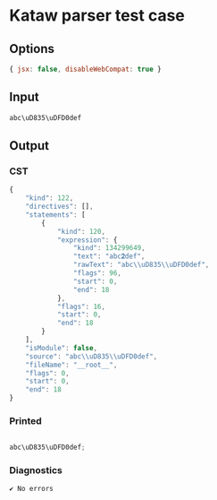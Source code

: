# Kataw parser test case

## Options

`````js
{ jsx: false, disableWebCompat: true }
`````

## Input

`````js
abc\uD835\uDFD0def
`````

## Output

### CST

```javascript
{
    "kind": 122,
    "directives": [],
    "statements": [
        {
            "kind": 120,
            "expression": {
                "kind": 134299649,
                "text": "abc𝟐def",
                "rawText": "abc\\uD835\\uDFD0def",
                "flags": 96,
                "start": 0,
                "end": 18
            },
            "flags": 16,
            "start": 0,
            "end": 18
        }
    ],
    "isModule": false,
    "source": "abc\\uD835\\uDFD0def",
    "fileName": "__root__",
    "flags": 0,
    "start": 0,
    "end": 18
}
```

### Printed

```javascript

abc\uD835\uDFD0def;

```

### Diagnostics

```javascript
✔ No errors
```

